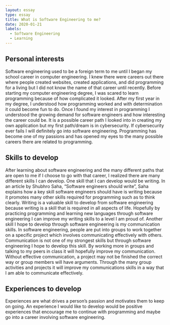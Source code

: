 ```yaml
---
layout: essay
type: essay
title: What is Software Engineering to me? 
date: 2020-01-21
labels:
  - Software Engineering
  - Learning
---
```

## Personal interests 
Software engineering used to be a foreign term to me until I began my school career in computer engineering. I knew there were careers out there where people created websites, created applications, and did programming for a living but I did not know the name of that career until recently. Before starting my computer engineering degree, I was scared to learn programming because of how complicated it looked.  After my first year in my degree, I understood how programming worked and with determination it could become fun to do.  Once I found my interest in programming I understood the growing demand for software engineers and how interesting the career could be. It is a possible career path I looked into in creating my own application but my first path/dream is in cybersecurity. If cybersecurity ever fails I will definitely go into software engineering. Programming has become one of my passions and has opened my eyes to the many possible careers there are related to programming. 

## Skills to develop 
After learning about software engineering and the many different paths that are open to me if I choose to go with that career, I realized there are many different skills I can develop.  One skill that I can develop would be writing.  In an article by Shubhro Saha, “Software engineers should write”, Saha explains how a key skill software engineers should have is writing because it promotes many other skills required for programming such as to think clearly. Writing is a valuable skill to develop from software engineering because writing is a skill that is required in all aspects of life. Hopefully by practicing programming and learning new languages through software engineering I can improve my writing skills to a level I am proud of. Another skill I hope to develop through software engineering is my communication skills. In software engineering, people are put into groups to work together on a specific project which involves communicating effectively with others. Communication is not one of my strongest skills but through software engineering I hope to develop this skill. By working more in groups and talking to my peers in class it will hopefully improve my communication.  Without effective communication, a project may not be finished the correct way or group members will have arguments.  Through the many group activities and projects it will improve my communications skills in a way that I am able to communicate effectively. 

## Experiences to develop
Experiences are what drives a person’s passion and motivates them to keep on going. An experience I would like to develop would be positive experiences that encourage me to continue with programming and maybe go into a career involving software engineering. 
